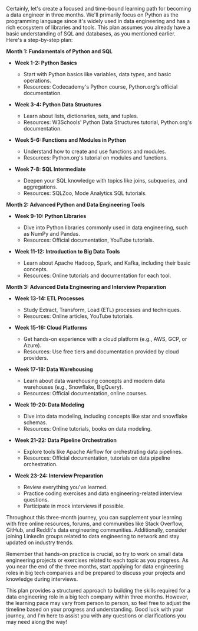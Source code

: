 Certainly, let's create a focused and time-bound learning path for becoming a data engineer in three months. We'll primarily focus on Python as the programming language since it's widely used in data engineering and has a rich ecosystem of libraries and tools. This plan assumes you already have a basic understanding of SQL and databases, as you mentioned earlier. Here's a step-by-step plan:

**Month 1: Fundamentals of Python and SQL**
- **Week 1-2: Python Basics**
  - Start with Python basics like variables, data types, and basic operations.
  - Resources: Codecademy's Python course, Python.org's official documentation.

- **Week 3-4: Python Data Structures**
  - Learn about lists, dictionaries, sets, and tuples.
  - Resources: W3Schools' Python Data Structures tutorial, Python.org's documentation.

- **Week 5-6: Functions and Modules in Python**
  - Understand how to create and use functions and modules.
  - Resources: Python.org's tutorial on modules and functions.

- **Week 7-8: SQL Intermediate**
  - Deepen your SQL knowledge with topics like joins, subqueries, and aggregations.
  - Resources: SQLZoo, Mode Analytics SQL tutorials.

**Month 2: Advanced Python and Data Engineering Tools**
- **Week 9-10: Python Libraries**
  - Dive into Python libraries commonly used in data engineering, such as NumPy and Pandas.
  - Resources: Official documentation, YouTube tutorials.

- **Week 11-12: Introduction to Big Data Tools**
  - Learn about Apache Hadoop, Spark, and Kafka, including their basic concepts.
  - Resources: Online tutorials and documentation for each tool.

**Month 3: Advanced Data Engineering and Interview Preparation**
- **Week 13-14: ETL Processes**
  - Study Extract, Transform, Load (ETL) processes and techniques.
  - Resources: Online articles, YouTube tutorials.

- **Week 15-16: Cloud Platforms**
  - Get hands-on experience with a cloud platform (e.g., AWS, GCP, or Azure).
  - Resources: Use free tiers and documentation provided by cloud providers.

- **Week 17-18: Data Warehousing**
  - Learn about data warehousing concepts and modern data warehouses (e.g., Snowflake, BigQuery).
  - Resources: Official documentation, online courses.

- **Week 19-20: Data Modeling**
  - Dive into data modeling, including concepts like star and snowflake schemas.
  - Resources: Online tutorials, books on data modeling.

- **Week 21-22: Data Pipeline Orchestration**
  - Explore tools like Apache Airflow for orchestrating data pipelines.
  - Resources: Official documentation, tutorials on data pipeline orchestration.

- **Week 23-24: Interview Preparation**
  - Review everything you've learned.
  - Practice coding exercises and data engineering-related interview questions.
  - Participate in mock interviews if possible.

Throughout this three-month journey, you can supplement your learning with free online resources, forums, and communities like Stack Overflow, GitHub, and Reddit's data engineering communities. Additionally, consider joining LinkedIn groups related to data engineering to network and stay updated on industry trends.

Remember that hands-on practice is crucial, so try to work on small data engineering projects or exercises related to each topic as you progress. As you near the end of the three months, start applying for data engineering roles in big tech companies and be prepared to discuss your projects and knowledge during interviews.

This plan provides a structured approach to building the skills required for a data engineering role in a big tech company within three months. However, the learning pace may vary from person to person, so feel free to adjust the timeline based on your progress and understanding. Good luck with your journey, and I'm here to assist you with any questions or clarifications you may need along the way!